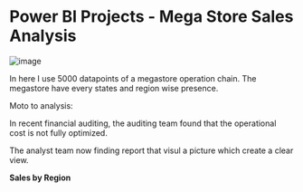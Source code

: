 # Power BI Projects - Mega Store Sales Analysis

![image](https://github.com/user-attachments/assets/100b8844-330f-4d1f-816b-b21cbde7b628)

In here I use 5000 datapoints of a megastore operation chain. The megastore have every states and region wise presence. 

Moto to analysis:

In recent financial auditing, the auditing team found that the operational cost is not fully optimized.

The analyst team now finding report that visul a picture which create a clear view. 

**Sales by Region**



